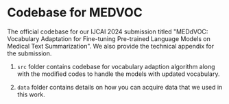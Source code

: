 # Codebase for MEDVOC
 The official codebase for our IJCAI 2024 submission titled "MEDdVOC: Vocabulary Adaptation for Fine-tuning Pre-trained Language Models on Medical Text Summarization". We also provide the technical appendix for the submission.

 1.  ```src``` folder contains codebase for vocabulary adaption algorithm along with the modified codes to handle the models with updated vocabulary.

 2. ```data``` folder contains details on how you can acquire data that we used in this work.
